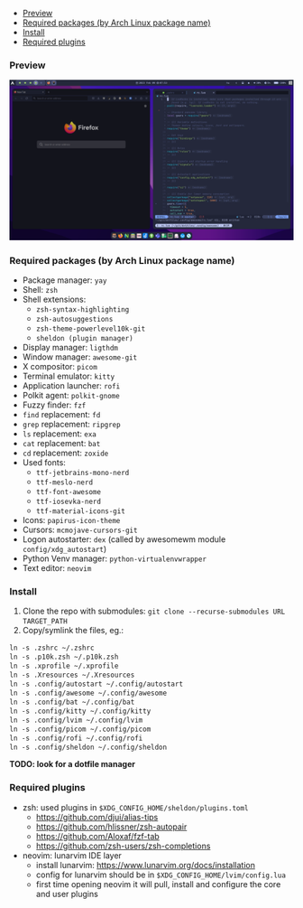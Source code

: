 <!--toc:start-->
- [Preview](#preview)
- [Required packages (by Arch Linux package name)](#required-packages-by-arch-linux-package-name)
- [Install](#install)
- [Required plugins](#required-plugins)
<!--toc:end-->

### Preview
![preview](preview.png) 

### Required packages (by Arch Linux package name)

- Package manager: `yay`
- Shell: `zsh`
- Shell extensions:
  - `zsh-syntax-highlighting`
  - `zsh-autosuggestions`
  - `zsh-theme-powerlevel10k-git`
  - `sheldon (plugin manager)`
- Display manager: `ligthdm`
- Window manager: `awesome-git`
- X compositor: `picom`
- Terminal emulator: `kitty`
- Application launcher: `rofi`
- Polkit agent: `polkit-gnome`
- Fuzzy finder: `fzf`
- `find` replacement: `fd`
- `grep` replacement: `ripgrep`
- `ls` replacement: `exa`
- `cat` replacement: `bat`
- `cd` replacement: `zoxide`
- Used fonts:
  - `ttf-jetbrains-mono-nerd`
  - `ttf-meslo-nerd`
  - `ttf-font-awesome`
  - `ttf-iosevka-nerd`
  - `ttf-material-icons-git`
- Icons: `papirus-icon-theme`
- Cursors: `mcmojave-cursors-git`
- Logon autostarter: `dex` (called by awesomewm module `config/xdg_autostart`)
- Python Venv manager: `python-virtualenvwrapper`
- Text editor: `neovim`

### Install

1. Clone the repo with submodules: `git clone --recurse-submodules URL TARGET_PATH`
2. Copy/symlink the files, eg.:

```
ln -s .zshrc ~/.zshrc
ln -s .p10k.zsh ~/.p10k.zsh
ln -s .xprofile ~/.xprofile
ln -s .Xresources ~/.Xresources
ln -s .config/autostart ~/.config/autostart
ln -s .config/awesome ~/.config/awesome
ln -s .config/bat ~/.config/bat
ln -s .config/kitty ~/.config/kitty
ln -s .config/lvim ~/.config/lvim
ln -s .config/picom ~/.config/picom
ln -s .config/rofi ~/.config/rofi
ln -s .config/sheldon ~/.config/sheldon
```

**TODO: look for a dotfile manager**

### Required plugins

- zsh: used plugins in `$XDG_CONFIG_HOME/sheldon/plugins.toml`
  - https://github.com/djui/alias-tips
  - https://github.com/hlissner/zsh-autopair
  - https://github.com/Aloxaf/fzf-tab
  - https://github.com/zsh-users/zsh-completions
- neovim: lunarvim IDE layer
  - install lunarvim: https://www.lunarvim.org/docs/installation
  - config for lunarvim should be in `$XDG_CONFIG_HOME/lvim/config.lua`
  - first time opening neovim it will pull, install and configure the core and user plugins
